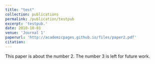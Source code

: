 ```yaml
---
title: "test"
collection: publications
permalink: /publication/testpub
excerpt: 'testpub.'
date: 2010-10-01
venue: 'Journal 1'
paperurl: 'http://academicpages.github.io/files/paper2.pdf'
citation: 
---
```

This paper is about the number 2. The number 3 is left for future work.
